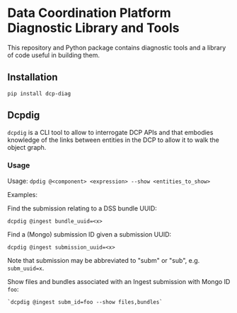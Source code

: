 Data Coordination Platform Diagnostic Library and Tools
=======================================================

This repository and Python package contains diagnostic tools and a
library of code useful in building them.

## Installation

    pip install dcp-diag

## Dcpdig

`dcpdig` is a CLI tool to allow to interrogate DCP APIs and
that embodies knowledge of the links between entities in the
DCP to allow it to walk the object graph.

### Usage

Usage: `dpdig @<component> <expression> --show <entities_to_show>`

Examples:

Find the submission relating to a DSS bundle UUID:

    dcpdig @ingest bundle_uuid=<x>

Find a (Mongo) submission ID given a submission UUID:

    dcpdig @ingest submission_uuid=<x>

Note that submission may be abbreviated to "subm" or "sub", e.g.
`subm_uuid=x`.

Show files and bundles associated with an Ingest submission with Mongo ID `foo`:

    `dcpdig @ingest subm_id=foo --show files,bundles`


